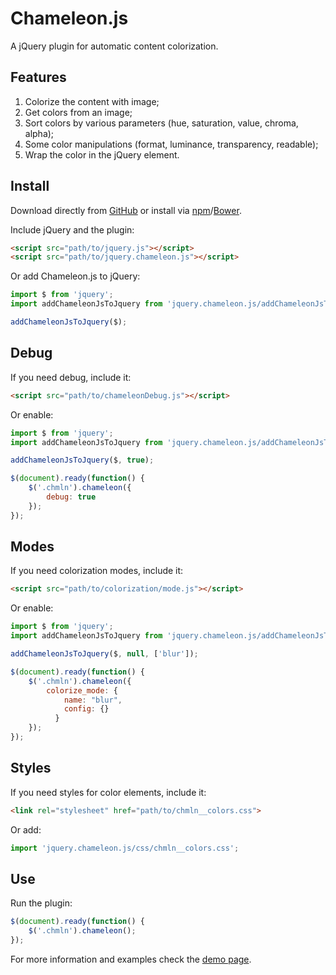 # Chameleon.js

A jQuery plugin for automatic content colorization.

## Features
1. Colorize the content with image;
2. Get colors from an image;
3. Sort colors by various parameters (hue, saturation, value, chroma, alpha);
4. Some color manipulations (format, luminance, transparency, readable);
5. Wrap the color in the jQuery element.

## Install
Download directly from [GitHub](https://github.com/bhoodream/Chameleon.js) or install via [npm](https://www.npmjs.com/package/jquery.chameleon.js)/[Bower](http://bower.io/search/?q=jquery.chameleon.js).

Include jQuery and the plugin:
```html
<script src="path/to/jquery.js"></script>
<script src="path/to/jquery.chameleon.js"></script>
```

Or add Chameleon.js to jQuery:
```javascript
import $ from 'jquery';
import addChameleonJsToJquery from 'jquery.chameleon.js/addChameleonJsToJquery';

addChameleonJsToJquery($);
```

## Debug
If you need debug, include it:
```html
<script src="path/to/chameleonDebug.js"></script>
```

Or enable:
```javascript
import $ from 'jquery';
import addChameleonJsToJquery from 'jquery.chameleon.js/addChameleonJsToJquery';

addChameleonJsToJquery($, true);

$(document).ready(function() {
    $('.chmln').chameleon({
        debug: true
    });
});
```

## Modes
If you need colorization modes, include it:
```html
<script src="path/to/colorization/mode.js"></script>
```

Or enable:
```javascript
import $ from 'jquery';
import addChameleonJsToJquery from 'jquery.chameleon.js/addChameleonJsToJquery';

addChameleonJsToJquery($, null, ['blur']);

$(document).ready(function() {
    $('.chmln').chameleon({
        colorize_mode: {
            name: "blur",
            config: {}
          }
    });
});
```

## Styles
If you need styles for color elements, include it:
```html
<link rel="stylesheet" href="path/to/chmln__colors.css">
```

Or add:
```javascript
import 'jquery.chameleon.js/css/chmln__colors.css';
```

## Use
Run the plugin:
```javascript
$(document).ready(function() {
    $('.chmln').chameleon();
});
```

For more information and examples check the [demo page](https://vadimfedorov.ru/lab/chameleon-js).